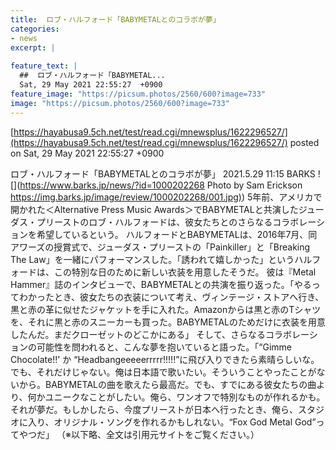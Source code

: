 ```yaml
---
title:  ロブ・ハルフォード「BABYMETALとのコラボが夢」  
categories:
- news
excerpt: |
  
feature_text: |
  ##  ロブ・ハルフォード「BABYMETAL...
  Sat, 29 May 2021 22:55:27  +0900
feature_image: "https://picsum.photos/2560/600?image=733"
image: "https://picsum.photos/2560/600?image=733"
---
```


[https://hayabusa9.5ch.net/test/read.cgi/mnewsplus/1622296527/](https://hayabusa9.5ch.net/test/read.cgi/mnewsplus/1622296527/)
posted on Sat, 29 May 2021 22:55:27  +0900

<!--more-->

ロブ・ハルフォード「BABYMETALとのコラボが夢」 2021.5.29 11:15 BARKS ![](https://www.barks.jp/news/?id=1000202268 Photo by Sam Erickson [https://img.barks.jp/image/review/1000202268/001.jpg)](https://img.barks.jp/image/review/1000202268/001.jpg)) 5年前、アメリカで開かれた＜Alternative Press Music Awards＞でBABYMETALと共演したジューダス・プリーストのロブ・ハルフォードは、彼女たちとのさらなるコラボレーションを希望しているという。 ハルフォードとBABYMETALは、2016年7月、同アワーズの授賞式で、ジューダス・プリーストの「Painkiller」と「Breaking The Law」を一緒にパフォーマンスした。「誘われて嬉しかった」というハルフォードは、この特別な日のために新しい衣装を用意したそうだ。 彼は『Metal Hammer』誌のインタビューで、BABYMETALとの共演を振り返った。「やるってわかったとき、彼女たちの衣装について考え、ヴィンテージ・ストアへ行き、黒と赤の革に似せたジャケットを手に入れた。Amazonからは黒と赤のTシャツを、それに黒と赤のスニーカーも買った。BABYMETALのためだけに衣装を用意したんだ。まだクローゼットのどこかにある」 そして、さらなるコラボレーションの可能性を問われると、こんな夢を抱いていると語った。「“Gimme Chocolate!!' か “Headbangeeeeerrrrr!!!!!”に飛び入りできたら素晴らしいな。でも、それだけじゃない。俺は日本語で歌いたい。そういうことやったことがないから。BABYMETALの曲を歌えたら最高だ。でも、すでにある彼女たちの曲より、何かユニークなことがしたい。俺ら、ワンオフで特別なものが作れるかも。それが夢だ。もしかしたら、今度プリーストが日本へ行ったとき、俺ら、スタジオに入り、オリジナル・ソングを作れるかもしれない。“Fox God Metal God”ってやつだ」 （※以下略、全文は引用元サイトをご覧ください。）
